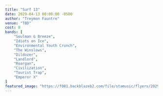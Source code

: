 ```yaml
---
title: "Surf 13"
date: 2029-04-13 00:00:00 -0500
author: "Treymon Fauntre"
venue: "TBD"
cost: 0
bands: [
    "Soulman & Breeze",
    "Idiots on Ice",
    "Environmental Youth Crunch",
    "The Winslows",
    "Dildozer",
    "Landlord",
    "Roargan",
    "Civilization",
    "Tourist Trap",
    "Emperor X"
]
featured_image: "https://f001.backblazeb2.com/file/stamusic/flyers/2029/2029-surf13.png"
---
```


